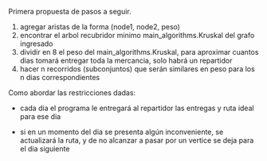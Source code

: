 Primera propuesta de pasos a seguir.

1. agregar aristas de la forma (node1, node2, peso)
2. encontrar el arbol recubridor minimo main_algorithms.Kruskal del grafo ingresado
3. dividir en 8 el peso del main_algorithms.Kruskal, para aproximar cuantos dias tomará entregar toda la mercancia, 
   solo habrá un repartidor
4. hacer n recorridos (subconjuntos) que serán similares en peso para los n dias correspondientes

Como abordar las restricciones dadas:

- cada dia el programa le entregará al repartidor las entregas y ruta ideal para ese dia

- si en un momento del dia se presenta algún inconveniente, se actualizará la ruta, y
de no alcanzar a pasar por un vertice se deja para el dia siguiente
